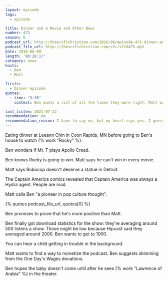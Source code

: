 ```yaml
---
layout: episode
tags:
  - episode

title: Dinner and a Movie and Other News
number: 475
season: 6
podcast_url: http://thescifichristian.com/2016/06/episode-475-dinner-and-a-movie-and-other-news/
podcast_file_url: http://thescifichristian.com/sfc/sfc0475.mp3
date: 2016-06-09
length: '00:28:17'
category: news
hosts:
  - Ben
  - Matt

firsts:
  - Dinner episode
quotes:
  - time: "9:36"
    context: Ben wants a list of all the times they were right. Matt wants a listener to listen to the entire backlog to make that list.

last_listen: 2021-07-22
recommendation: no
recommendation_reason: I have to say no, but my heart says yes. I guess you had to be there. "There" in time, not "there" in place of course.
---
```


Eating dinner at Leeann Chin in Coon Rapids, MN before going to Ben's house to watch {% work "Rocky" %}.

Ben wonders if Mr. T plays Apollo Creed.

Ben knows Rocky is going to win. Matt says he can't win in every movie.

Matt says Robocop doesn't deserve a statue in Detroit.

The Captain America comics revealed that Captain America was always a Hydra agent. People are mad.

Matt calls Ben "a pioneer in pop culture thought". 

{% quotes podcast_file_url, quotes[0] %}

Ben promises to prove that he's more positive than Matt.

Ben finally got download statistics for the show: they're averaging around 500 listens a show. Those might be low because Hipcast said they averaged around 2000. Ben wants to get to 1000.

You can hear a child getting in trouble in the background.

Matt wants to find a way to monetize the podcast. Ben suggests skimming from the One Day's Wages donations.

Ben hopes the baby doesn't come until after he sees {% work "Lawrence of Arabia" %} in the theater.